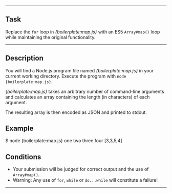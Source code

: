 ----------------------------------------------------------------------

## Task

Replace the `for` loop in *{boilerplate:map.js}* with an ES5 `Array#map()` loop while maintaining the original functionality.

----------------------------------------------------------------------

## Description

You will find a Node.js program file named *{boilerplate:map.js}* in your current working directory. Execute the program with `node {boilerplate:map.js}`.

*{boilerplate:map.js}* takes an arbitrary number of command-line arguments and calculates an array containing the length (in characters) of each argument.

The resulting array is then encoded as JSON and printed to stdout.

## Example

  $ node {boilerplate:map.js} one two three four
  [3,3,5,4]

## Conditions

* Your submission will be judged for correct output and the use of `Array#map()`.
* Warning: Any use of `for`, `while` or `do...while` will constitute a failure!

----------------------------------------------------------------------
